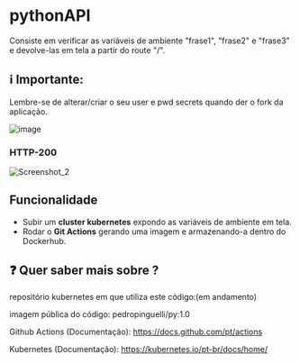 ## <h1>pythonAPI</h1>

Consiste em verificar as variáveis de ambiente "frase1", "frase2" e "frase3" e devolve-las em tela a partir do route "/".
## ℹ️ Importante:
Lembre-se de alterar/criar o seu user e pwd secrets quando der o fork da aplicação.

![image](https://github.com/pedborges/pythonAPI/assets/110577886/eb9baf6e-0ff3-4ddf-9e03-34889375a573)



<h3>HTTP-200</h3>

![Screenshot_2](https://github.com/pedborges/pythonAPI/assets/110577886/6ed65c86-0d25-4e5e-a685-6e4d8544d454)


## Funcionalidade
- Subir um **cluster kubernetes** expondo as variáveis de ambiente em tela.
- Rodar o **Git Actions** gerando uma imagem e armazenando-a dentro do Dockerhub.


## ❓ Quer saber mais sobre ?
repositório kubernetes em que utiliza este código:(em andamento)<br>


imagem pública do código: pedropinguelli/py:1.0<br>


Github Actions (Documentação): https://docs.github.com/pt/actions<br>


Kubernetes (Documentação): https://kubernetes.io/pt-br/docs/home/<br>


